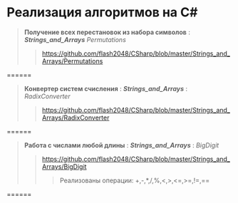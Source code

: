 Реализация алгоритмов на C#
======

>**Получение всех перестановок из набора символов**  : ***Strings_and_Arrays*** *Permutations*
>><https://github.com/flash2048/CSharp/blob/master/Strings_and_Arrays/Permutations>

======

>**Конвертер систем счисления**  : ***Strings_and_Arrays*** : *RadixConverter*
>><https://github.com/flash2048/CSharp/blob/master/Strings_and_Arrays/RadixConverter>

======

>**Работа с числами любой длины**  : ***Strings_and_Arrays*** : *BigDigit*
>><https://github.com/flash2048/CSharp/blob/master/Strings_and_Arrays/BigDigit>
>>>Реализованы операции: +,-,*,/,%,<,>,<=,>=,!=,==

======
